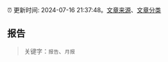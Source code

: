 :alarm_clock: 更新时间: 2024-07-16 21:37:48。[文章来源](/README.md)、[文章分类](/TAGS.md)

## 报告


> 关键字：`报告`、`月报`



